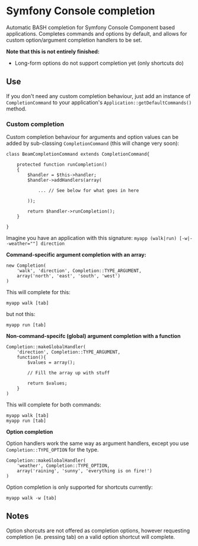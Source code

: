 # Symfony Console completion

Automatic BASH completion for Symfony Console Component based applications. Completes commands and options by default, and allows for custom option/argument completion handlers to be set.

**Note that this is not entirely finished:**

* Long-form options do not support completion yet (only shortcuts do)

## Use

If you don't need any custom completion behaviour, just add an instance of `CompletionCommand` to your application's `Application::getDefaultCommands()` method.


### Custom completion

Custom completion behaviour for arguments and option values can be added by sub-classing `CompletionCommand` (this will change very soon):


    class BeamCompletionCommand extends CompletionCommand{

        protected function runCompletion()
        {
            $handler = $this->handler;
            $handler->addHandlers(array(

                ... // See below for what goes in here

            ));

            return $handler->runCompletion();
        }

    }

Imagine you have an application with this signature: `myapp (walk|run) [-w|--weather=""] direction`


**Command-specific argument completion with an array:**

    new Completion(
        'walk', 'direction', Completion::TYPE_ARGUMENT,
        array('north', 'east', 'south', 'west')
    )

This will complete for this:

    myapp walk [tab]

but not this:

    myapp run [tab]


**Non-command-specifc (global) argument completion with a function**

    Completion::makeGlobalHandler(
        'direction', Completion::TYPE_ARGUMENT,
        function(){
            $values = array();

            // Fill the array up with stuff

            return $values;
        }
    )

This will complete for both commands:

    myapp walk [tab]
    myapp run [tab]


**Option completion**

Option handlers work the same way as argument handlers, except you use `Completion::TYPE_OPTION` for the type.

    Completion::makeGlobalHandler(
        'weather', Completion::TYPE_OPTION,
        array('raining', 'sunny', 'everything is on fire!')
    )

Option completion is only supported for shortcuts currently:

    myapp walk -w [tab]

## Notes

Option shorcuts are not offered as completion options, however requesting completion (ie. pressing tab) on a valid option shortcut will complete.